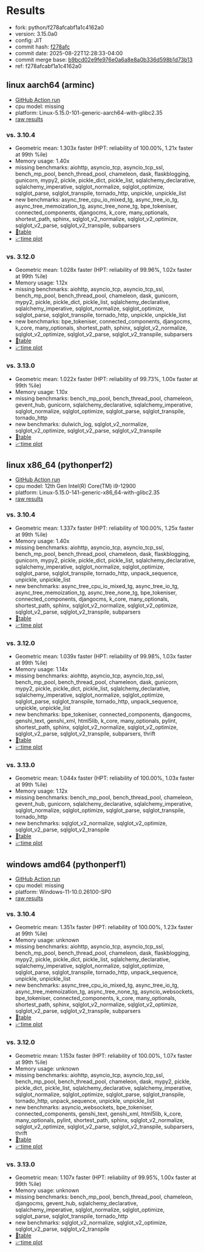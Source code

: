 # Results

- fork: python/f278afcabf1a1c4162a0
- version: 3.15.0a0
- config: JIT
- commit hash: [f278afc](https://github.com/python/cpython/commit/f278afc)
- commit date: 2025-08-22T12:28:33-04:00
- commit merge base: [b9bcd02e9fe976e0a6a8e8a0b336d598b1d73b13](https://github.com/python/cpython/commit/b9bcd02e9fe976e0a6a8e8a0b336d598b1d73b13)
- ref: f278afcabf1a1c4162a0

## linux aarch64 (arminc)

- [GitHub Action run](https://github.com/faster-cpython/benchmarking/actions/runs/17163148362)
- cpu model: missing
- platform: Linux-5.15.0-101-generic-aarch64-with-glibc2.35
- [raw results](bm-20250822-arminc-aarch64-python-f278afcabf1a1c4162a0-3.15.0a0-f278afc.json)

### vs. 3.10.4

- Geometric mean: 1.303x faster (HPT: reliability of 100.00%, 1.21x faster at 99th %ile)
- Memory usage: 1.40x
- missing benchmarks: aiohttp, asyncio_tcp, asyncio_tcp_ssl, bench_mp_pool, bench_thread_pool, chameleon, dask, flaskblogging, gunicorn, mypy2, pickle, pickle_dict, pickle_list, sqlalchemy_declarative, sqlalchemy_imperative, sqlglot_normalize, sqlglot_optimize, sqlglot_parse, sqlglot_transpile, tornado_http, unpickle, unpickle_list
- new benchmarks: async_tree_cpu_io_mixed_tg, async_tree_io_tg, async_tree_memoization_tg, async_tree_none_tg, bpe_tokeniser, connected_components, djangocms, k_core, many_optionals, shortest_path, sphinx, sqlglot_v2_normalize, sqlglot_v2_optimize, sqlglot_v2_parse, sqlglot_v2_transpile, subparsers
- [📄table](bm-20250822-arminc-aarch64-python-f278afcabf1a1c4162a0-3.15.0a0-f278afc-vs-3.10.4.md)
- [📈time plot](bm-20250822-arminc-aarch64-python-f278afcabf1a1c4162a0-3.15.0a0-f278afc-vs-3.10.4.svg)

### vs. 3.12.0

- Geometric mean: 1.028x faster (HPT: reliability of 99.96%, 1.02x faster at 99th %ile)
- Memory usage: 1.12x
- missing benchmarks: aiohttp, asyncio_tcp, asyncio_tcp_ssl, bench_mp_pool, bench_thread_pool, chameleon, dask, gunicorn, mypy2, pickle, pickle_dict, pickle_list, sqlalchemy_declarative, sqlalchemy_imperative, sqlglot_normalize, sqlglot_optimize, sqlglot_parse, sqlglot_transpile, tornado_http, unpickle, unpickle_list
- new benchmarks: bpe_tokeniser, connected_components, djangocms, k_core, many_optionals, shortest_path, sphinx, sqlglot_v2_normalize, sqlglot_v2_optimize, sqlglot_v2_parse, sqlglot_v2_transpile, subparsers
- [📄table](bm-20250822-arminc-aarch64-python-f278afcabf1a1c4162a0-3.15.0a0-f278afc-vs-3.12.0.md)
- [📈time plot](bm-20250822-arminc-aarch64-python-f278afcabf1a1c4162a0-3.15.0a0-f278afc-vs-3.12.0.svg)

### vs. 3.13.0

- Geometric mean: 1.022x faster (HPT: reliability of 99.73%, 1.00x faster at 99th %ile)
- Memory usage: 1.10x
- missing benchmarks: bench_mp_pool, bench_thread_pool, chameleon, gevent_hub, gunicorn, sqlalchemy_declarative, sqlalchemy_imperative, sqlglot_normalize, sqlglot_optimize, sqlglot_parse, sqlglot_transpile, tornado_http
- new benchmarks: dulwich_log, sqlglot_v2_normalize, sqlglot_v2_optimize, sqlglot_v2_parse, sqlglot_v2_transpile
- [📄table](bm-20250822-arminc-aarch64-python-f278afcabf1a1c4162a0-3.15.0a0-f278afc-vs-3.13.0.md)
- [📈time plot](bm-20250822-arminc-aarch64-python-f278afcabf1a1c4162a0-3.15.0a0-f278afc-vs-3.13.0.svg)

## linux x86_64 (pythonperf2)

- [GitHub Action run](https://github.com/faster-cpython/benchmarking/actions/runs/17163154481)
- cpu model: 12th Gen Intel(R) Core(TM) i9-12900
- platform: Linux-5.15.0-141-generic-x86_64-with-glibc2.35
- [raw results](bm-20250822-pythonperf2-x86_64-python-f278afcabf1a1c4162a0-3.15.0a0-f278afc.json)

### vs. 3.10.4

- Geometric mean: 1.337x faster (HPT: reliability of 100.00%, 1.25x faster at 99th %ile)
- Memory usage: 1.40x
- missing benchmarks: aiohttp, asyncio_tcp, asyncio_tcp_ssl, bench_mp_pool, bench_thread_pool, chameleon, dask, flaskblogging, gunicorn, mypy2, pickle, pickle_dict, pickle_list, sqlalchemy_declarative, sqlalchemy_imperative, sqlglot_normalize, sqlglot_optimize, sqlglot_parse, sqlglot_transpile, tornado_http, unpack_sequence, unpickle, unpickle_list
- new benchmarks: async_tree_cpu_io_mixed_tg, async_tree_io_tg, async_tree_memoization_tg, async_tree_none_tg, bpe_tokeniser, connected_components, djangocms, k_core, many_optionals, shortest_path, sphinx, sqlglot_v2_normalize, sqlglot_v2_optimize, sqlglot_v2_parse, sqlglot_v2_transpile, subparsers
- [📄table](bm-20250822-pythonperf2-x86_64-python-f278afcabf1a1c4162a0-3.15.0a0-f278afc-vs-3.10.4.md)
- [📈time plot](bm-20250822-pythonperf2-x86_64-python-f278afcabf1a1c4162a0-3.15.0a0-f278afc-vs-3.10.4.svg)

### vs. 3.12.0

- Geometric mean: 1.039x faster (HPT: reliability of 99.98%, 1.03x faster at 99th %ile)
- Memory usage: 1.14x
- missing benchmarks: aiohttp, asyncio_tcp, asyncio_tcp_ssl, bench_mp_pool, bench_thread_pool, chameleon, dask, gunicorn, mypy2, pickle, pickle_dict, pickle_list, sqlalchemy_declarative, sqlalchemy_imperative, sqlglot_normalize, sqlglot_optimize, sqlglot_parse, sqlglot_transpile, tornado_http, unpack_sequence, unpickle, unpickle_list
- new benchmarks: bpe_tokeniser, connected_components, djangocms, genshi_text, genshi_xml, html5lib, k_core, many_optionals, pylint, shortest_path, sphinx, sqlglot_v2_normalize, sqlglot_v2_optimize, sqlglot_v2_parse, sqlglot_v2_transpile, subparsers, thrift
- [📄table](bm-20250822-pythonperf2-x86_64-python-f278afcabf1a1c4162a0-3.15.0a0-f278afc-vs-3.12.0.md)
- [📈time plot](bm-20250822-pythonperf2-x86_64-python-f278afcabf1a1c4162a0-3.15.0a0-f278afc-vs-3.12.0.svg)

### vs. 3.13.0

- Geometric mean: 1.044x faster (HPT: reliability of 100.00%, 1.03x faster at 99th %ile)
- Memory usage: 1.12x
- missing benchmarks: bench_mp_pool, bench_thread_pool, chameleon, gevent_hub, gunicorn, sqlalchemy_declarative, sqlalchemy_imperative, sqlglot_normalize, sqlglot_optimize, sqlglot_parse, sqlglot_transpile, tornado_http
- new benchmarks: sqlglot_v2_normalize, sqlglot_v2_optimize, sqlglot_v2_parse, sqlglot_v2_transpile
- [📄table](bm-20250822-pythonperf2-x86_64-python-f278afcabf1a1c4162a0-3.15.0a0-f278afc-vs-3.13.0.md)
- [📈time plot](bm-20250822-pythonperf2-x86_64-python-f278afcabf1a1c4162a0-3.15.0a0-f278afc-vs-3.13.0.svg)

## windows amd64 (pythonperf1)

- [GitHub Action run](https://github.com/faster-cpython/benchmarking/actions/runs/17163134784)
- cpu model: missing
- platform: Windows-11-10.0.26100-SP0
- [raw results](bm-20250822-pythonperf1-amd64-python-f278afcabf1a1c4162a0-3.15.0a0-f278afc.json)

### vs. 3.10.4

- Geometric mean: 1.351x faster (HPT: reliability of 100.00%, 1.23x faster at 99th %ile)
- Memory usage: unknown
- missing benchmarks: aiohttp, asyncio_tcp, asyncio_tcp_ssl, bench_mp_pool, bench_thread_pool, chameleon, dask, flaskblogging, mypy2, pickle, pickle_dict, pickle_list, sqlalchemy_declarative, sqlalchemy_imperative, sqlglot_normalize, sqlglot_optimize, sqlglot_parse, sqlglot_transpile, tornado_http, unpack_sequence, unpickle, unpickle_list
- new benchmarks: async_tree_cpu_io_mixed_tg, async_tree_io_tg, async_tree_memoization_tg, async_tree_none_tg, asyncio_websockets, bpe_tokeniser, connected_components, k_core, many_optionals, shortest_path, sphinx, sqlglot_v2_normalize, sqlglot_v2_optimize, sqlglot_v2_parse, sqlglot_v2_transpile, subparsers
- [📄table](bm-20250822-pythonperf1-amd64-python-f278afcabf1a1c4162a0-3.15.0a0-f278afc-vs-3.10.4.md)
- [📈time plot](bm-20250822-pythonperf1-amd64-python-f278afcabf1a1c4162a0-3.15.0a0-f278afc-vs-3.10.4.svg)

### vs. 3.12.0

- Geometric mean: 1.153x faster (HPT: reliability of 100.00%, 1.07x faster at 99th %ile)
- Memory usage: unknown
- missing benchmarks: aiohttp, asyncio_tcp, asyncio_tcp_ssl, bench_mp_pool, bench_thread_pool, chameleon, dask, mypy2, pickle, pickle_dict, pickle_list, sqlalchemy_declarative, sqlalchemy_imperative, sqlglot_normalize, sqlglot_optimize, sqlglot_parse, sqlglot_transpile, tornado_http, unpack_sequence, unpickle, unpickle_list
- new benchmarks: asyncio_websockets, bpe_tokeniser, connected_components, genshi_text, genshi_xml, html5lib, k_core, many_optionals, pylint, shortest_path, sphinx, sqlglot_v2_normalize, sqlglot_v2_optimize, sqlglot_v2_parse, sqlglot_v2_transpile, subparsers, thrift
- [📄table](bm-20250822-pythonperf1-amd64-python-f278afcabf1a1c4162a0-3.15.0a0-f278afc-vs-3.12.0.md)
- [📈time plot](bm-20250822-pythonperf1-amd64-python-f278afcabf1a1c4162a0-3.15.0a0-f278afc-vs-3.12.0.svg)

### vs. 3.13.0

- Geometric mean: 1.107x faster (HPT: reliability of 99.95%, 1.00x faster at 99th %ile)
- Memory usage: unknown
- missing benchmarks: bench_mp_pool, bench_thread_pool, chameleon, djangocms, gevent_hub, sqlalchemy_declarative, sqlalchemy_imperative, sqlglot_normalize, sqlglot_optimize, sqlglot_parse, sqlglot_transpile, tornado_http
- new benchmarks: sqlglot_v2_normalize, sqlglot_v2_optimize, sqlglot_v2_parse, sqlglot_v2_transpile
- [📄table](bm-20250822-pythonperf1-amd64-python-f278afcabf1a1c4162a0-3.15.0a0-f278afc-vs-3.13.0.md)
- [📈time plot](bm-20250822-pythonperf1-amd64-python-f278afcabf1a1c4162a0-3.15.0a0-f278afc-vs-3.13.0.svg)

